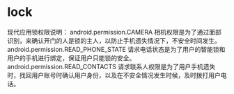 # lock
现代应用锁权限说明：
android.permission.CAMERA
相机权限是为了通过面部识别，来确认开门的人是锁的主人，以防止手机遗失情况下，不安全时间发生。
android.permission.READ_PHONE_STATE
请求电话状态是为了用户的智能锁和用户的手机进行绑定，保证用户只能锁的安全。
android.permission.READ_CONTACTS
请求联系人权限是为了用户手机遗失时，找回用户账号时确认用户身份，以及在不安全情况发生时候，及时拨打用户电话。
